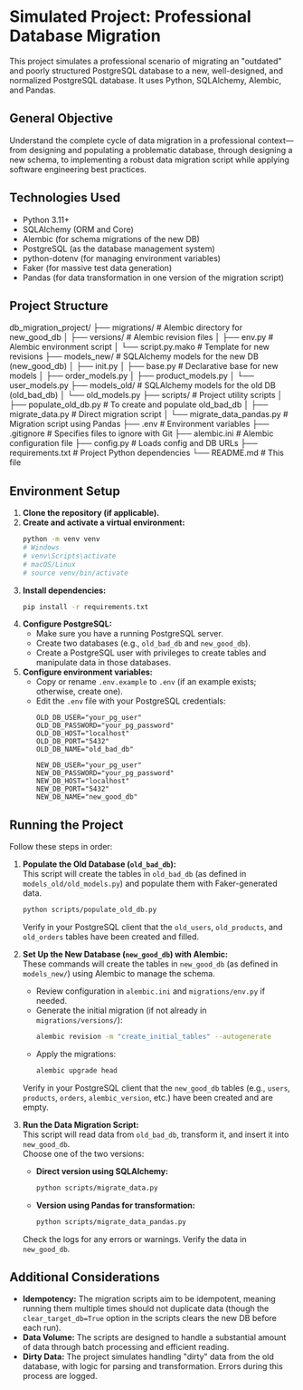 # Simulated Project: Professional Database Migration

This project simulates a professional scenario of migrating an "outdated" and poorly structured PostgreSQL database to a
new, well-designed, and normalized PostgreSQL database. It uses Python, SQLAlchemy, Alembic, and Pandas.

## General Objective

Understand the complete cycle of data migration in a professional context—from designing and populating a problematic
database, through designing a new schema, to implementing a robust data migration script while applying software
engineering best practices.

## Technologies Used

* Python 3.11+
* SQLAlchemy (ORM and Core)
* Alembic (for schema migrations of the new DB)
* PostgreSQL (as the database management system)
* python-dotenv (for managing environment variables)
* Faker (for massive test data generation)
* Pandas (for data transformation in one version of the migration script)

## Project Structure

db_migration_project/
├── migrations/ # Alembic directory for new_good_db
│ ├── versions/ # Alembic revision files
│ ├── env.py # Alembic environment script
│ └── script.py.mako # Template for new revisions
├── models_new/ # SQLAlchemy models for the new DB (new_good_db)
│ ├── init.py
│ ├── base.py # Declarative base for new models
│ ├── order_models.py
│ ├── product_models.py
│ └── user_models.py
├── models_old/ # SQLAlchemy models for the old DB (old_bad_db)
│ └── old_models.py
├── scripts/ # Project utility scripts
│ ├── populate_old_db.py # To create and populate old_bad_db
│ ├── migrate_data.py # Direct migration script
│ └── migrate_data_pandas.py # Migration script using Pandas
├── .env # Environment variables
├── .gitignore # Specifies files to ignore with Git
├── alembic.ini # Alembic configuration file
├── config.py # Loads config and DB URLs
├── requirements.txt # Project Python dependencies
└── README.md # This file

## Environment Setup

1. **Clone the repository (if applicable).**
2. **Create and activate a virtual environment:**
    ```bash
    python -m venv venv
    # Windows
    # venv\Scripts\activate
    # macOS/Linux
    # source venv/bin/activate
    ```
3. **Install dependencies:**
    ```bash
    pip install -r requirements.txt
    ```
4. **Configure PostgreSQL:**
    * Make sure you have a running PostgreSQL server.
    * Create two databases (e.g., `old_bad_db` and `new_good_db`).
    * Create a PostgreSQL user with privileges to create tables and manipulate data in those databases.
5. **Configure environment variables:**
    * Copy or rename `.env.example` to `.env` (if an example exists; otherwise, create one).
    * Edit the `.env` file with your PostgreSQL credentials:
        ```env
        OLD_DB_USER="your_pg_user"
        OLD_DB_PASSWORD="your_pg_password"
        OLD_DB_HOST="localhost"
        OLD_DB_PORT="5432"
        OLD_DB_NAME="old_bad_db"

        NEW_DB_USER="your_pg_user"
        NEW_DB_PASSWORD="your_pg_password"
        NEW_DB_HOST="localhost"
        NEW_DB_PORT="5432"
        NEW_DB_NAME="new_good_db"
        ```

## Running the Project

Follow these steps in order:

1. **Populate the Old Database (`old_bad_db`):**  
   This script will create the tables in `old_bad_db` (as defined in `models_old/old_models.py`) and populate them with
   Faker-generated data.
    ```bash
    python scripts/populate_old_db.py
    ```
   Verify in your PostgreSQL client that the `old_users`, `old_products`, and `old_orders` tables have been created and
   filled.

2. **Set Up the New Database (`new_good_db`) with Alembic:**  
   These commands will create the tables in `new_good_db` (as defined in `models_new/`) using Alembic to manage the
   schema.
    * Review configuration in `alembic.ini` and `migrations/env.py` if needed.
    * Generate the initial migration (if not already in `migrations/versions/`):
        ```bash
        alembic revision -m "create_initial_tables" --autogenerate
        ```
    * Apply the migrations:
        ```bash
        alembic upgrade head
        ```
   Verify in your PostgreSQL client that the `new_good_db` tables (e.g., `users`, `products`, `orders`,
   `alembic_version`, etc.) have been created and are empty.

3. **Run the Data Migration Script:**  
   This script will read data from `old_bad_db`, transform it, and insert it into `new_good_db`.  
   Choose one of the two versions:

    * **Direct version using SQLAlchemy:**
        ```bash
        python scripts/migrate_data.py
        ```
    * **Version using Pandas for transformation:**
        ```bash
        python scripts/migrate_data_pandas.py
        ```
   Check the logs for any errors or warnings. Verify the data in `new_good_db`.

## Additional Considerations

* **Idempotency:** The migration scripts aim to be idempotent, meaning running them multiple times should not duplicate
  data (though the `clear_target_db=True` option in the scripts clears the new DB before each run).
* **Data Volume:** The scripts are designed to handle a substantial amount of data through batch processing and
  efficient reading.
* **Dirty Data:** The project simulates handling "dirty" data from the old database, with logic for parsing and
  transformation. Errors during this process are logged.
